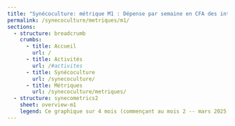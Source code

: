 ```yaml
---
title: "Synécoculture: métrique M1 : Dépense par semaine en CFA des intrants chimiques"
permalink: /synecoculture/metriques/m1/
sections:
  - structure: breadcrumb
    crumbs:
      - title: Accueil
        url: /
      - title: Activités
        url: /#activites
      - title: Synécoculture
        url: /synecoculture/
      - title: Métriques
        url: /synecoculture/metriques/
  - structure: synecometrics2
    sheet: overview-m1
    legend: Ce graphique sur 4 mois (commençant au mois 2 -- mars 2025 -- car le mois 1 n'a pas assez de données) montre des dépenses encourues mensuellement par parcelle pour les intrants chimiques. Sur les parcelles conventionnelles, on voit qu'au début, 200 francs CFA, soit à peu près 30 centimes d'euro, sont dépensées, une somme relativement modeste. Toutefois, plus tard dans la saison, les dépenses montent à plus de 1,400 francs CFA par semaine en moyenne, soit plus de 2 euros. Plus on utilise des intrants chimiques, plus on doit continuer à les utiliser. La synécoculture vise à briser ce cycle en entourant par exemple les parcelles de "plantes insecticides" qui attirent les insectes qui s'attaqueraient sinon aux autres plantes.
---
```


